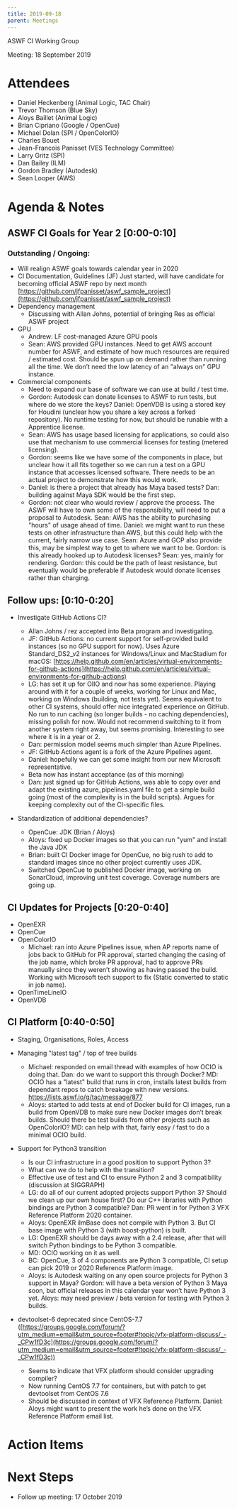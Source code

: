 ```yaml
---
title: 2019-09-18
parent: Meetings
---
```

ASWF CI Working Group

Meeting:   18 September 2019

# Attendees

* Daniel Heckenberg (Animal Logic, TAC Chair)
* Trevor Thomson (Blue Sky)
* Aloys Baillet (Animal Logic)
* Brian Cipriano (Google / OpenCue)
* Michael Dolan (SPI / OpenColorIO)
* Charles Bouet
* Jean-Francois Panisset (VES Technology Committee)
* Larry Gritz (SPI)
* Dan Bailey (ILM)
* Gordon Bradley (Autodesk)
* Sean Looper (AWS)

# Agenda & Notes

## ASWF CI Goals for Year 2  [0:00-0:10]

### Outstanding / Ongoing:

* Will realign ASWF goals towards calendar year in 2020
* CI Documentation, Guidelines (JF) Just started, will have candidate for becoming official ASWF repo by next month [https://github.com/jfpanisset/aswf_sample_project](https://github.com/jfpanisset/aswf_sample_project)
* Dependency management
    * Discussing with Allan Johns, potential of bringing Res as official ASWF project
* GPU
    * Andrew: LF cost-managed Azure GPU pools
    * Sean: AWS provided GPU instances. Need to get AWS account number for ASWF, and estimate of how much resources are required / estimated cost. Should be spun up on demand rather than running all the time. We don’t need the low latency of an "always on" GPU instance.
* Commercial components
    * Need to expand our base of software we can use at build / test time.
    * Gordon: Autodesk can donate licenses to ASWF to run tests, but where do we store the keys? Daniel: OpenVDB is using a stored key for Houdini (unclear how you share a key across a forked repository). No runtime testing for now, but should be runable with a Apprentice license.
    * Sean: AWS has usage based licensing for applications, so could also use that mechanism to use commercial licenses for testing (metered licensing).
    * Gordon: seems like we have some of the components in place, but unclear how it all fits together so we can run a test on a GPU instance that accesses licensed software. There needs to be an actual project to demonstrate how this would work.
    * Daniel: is there a project that already has Maya based tests? Dan: building against Maya SDK would be the first step.
    * Gordon: not clear who would review / approve the process. The ASWF will have to own some of the responsibility, will need to put a proposal to Autodesk. Sean: AWS has the ability to purchasing "hours" of usage ahead of time. Daniel: we might want to run these tests on other infrastructure than AWS, but this could help with the current, fairly narrow use case. Sean: Azure and GCP also provide this, may be simplest way to get to where we want to be. Gordon: is this already hooked up to Autodesk licenses? Sean: yes, mainly for rendering. Gordon: this could be the path of least resistance, but eventually would be preferable if Autodesk would donate licenses rather than charging.

## Follow ups: [0:10-0:20]

* Investigate GitHub Actions CI?
    * Allan Johns / rez accepted into Beta program and investigating.
    * JF: GitHub Actions: no current support for self-provided build instances (so no GPU support for now). Uses Azure Standard_DS2_v2 instances for Windows/Linux and MacStadium for macOS: [https://help.github.com/en/articles/virtual-environments-for-github-actions](https://help.github.com/en/articles/virtual-environments-for-github-actions)
    * LG: has set it up for OIIO and now has some experience. Playing around with it for a couple of weeks, working for Linux and Mac, working on Windows (building, not tests yet). Seems equivalent to other CI systems, should offer nice integrated experience on GitHub. No run to run caching (so longer builds - no caching dependencies), missing polish for now. Would not recommend switching to it from another system right away, but seems promising. Interesting to see where it is in a year or 2.
    * Dan: permission model seems much simpler than Azure Pipelines.
    * JF: GitHub Actions agent is a fork of the Azure Pipelines agent.
    * Daniel: hopefully we can get some insight from our new Microsoft representative.
    * Beta now has instant acceptance (as of this morning)
    * Dan: just signed up for GitHub Actions, was able to copy over and adapt the existing azure_pipelines.yaml file to get a simple build going (most of the complexity is in the build scripts). Argues for keeping complexity out of the CI-specific files.

* Standardization of additional dependencies?
    *  OpenCue: JDK (Brian / Aloys)
    * Aloys: fixed up Docker images so that you can run "yum" and install the Java JDK
    * Brian: built CI Docker image for OpenCue, no big rush to add to standard images since no other project currently uses JDK.
    * Switched OpenCue to published Docker image, working on SonarCloud, improving unit test coverage. Coverage numbers are going up.

## CI Updates for Projects [0:20-0:40]

* OpenEXR
* OpenCue
* OpenColorIO
    * Michael: ran into Azure Pipelines issue, when AP reports name of jobs back to GitHub for PR approval, started changing the casing of the job name, which broke PR approval, had to approve PRs manually since they weren’t showing as having passed the build. Working with Microsoft tech support to fix (Static converted to static in job name).
* OpenTimeLineIO
* OpenVDB

## CI Platform [0:40-0:50]

* Staging, Organisations, Roles, Access
* Managing "latest tag" / top of tree builds
    * Michael: responded on email thread with examples of how OCIO is doing that. Dan: do we want to support this through Docker? MD: OCIO has a "latest" build that runs in cron, installs latest builds from dependant repos to catch breakage with new versions. https://lists.aswf.io/g/tac/message/877
    * Aloys: started to add tests at end of Docker build for CI images, run a build from OpenVDB to make sure new Docker images don’t break builds. Should there be test builds from other projects such as OpenColorIO? MD: can help with that, fairly easy / fast to do a minimal OCIO build. 

* Support for Python3 transition
    * Is our CI infrastructure in a good position to support Python 3?
    * What can we do to help with the transition?
    * Effective use of test and CI to ensure Python 2 and 3 compatibility (discussion at SIGGRAPH)
    * LG: do all of our current adopted projects support Python 3? Should we clean up our own house first? Do our C++ libraries with Python bindings are Python 3 compatible? Dan: PR went in for Python 3 VFX Reference Platform 2020 container.
    * Aloys: OpenEXR ilmBase does not compile with Python 3. But CI base image with Python 3 (with boost-python) is built.
    * LG: OpenEXR should be days away with a 2.4 release, after that will switch Python bindings to be Python 3 compatible.
    * MD: OCIO working on it as well. 
    * BC: OpenCue, 3 of 4 components are Python 3 compatible, CI setup can pick 2019 or 2020 Reference Platform image.
    * Aloys: is Autodesk waiting on any open source projects for Python 3 support in Maya? Gordon: will have a beta version of Python 3 Maya soon, but official releases in this calendar year won’t have Python 3 yet. Aloys: may need preview / beta version for testing with Python 3 builds. 
* devtoolset-6 deprecated since CentOS-7.7 ([https://groups.google.com/forum/?utm_medium=email&utm_source=footer#!topic/vfx-platform-discuss/_-_CPw1fD3c](https://groups.google.com/forum/?utm_medium=email&utm_source=footer#!topic/vfx-platform-discuss/_-_CPw1fD3c))
    * Seems to indicate that VFX platform should consider upgrading compiler?
    * Now running CentOS 7.7 for containers, but with patch to get devtoolset from CentOS 7.6
    * Should be discussed in context of VFX Reference Platform. Daniel: Aloys might want to present the work he’s done on the VFX Reference Platform email list.

# Action Items

# Next Steps

* Follow up meeting: 17 October 2019
